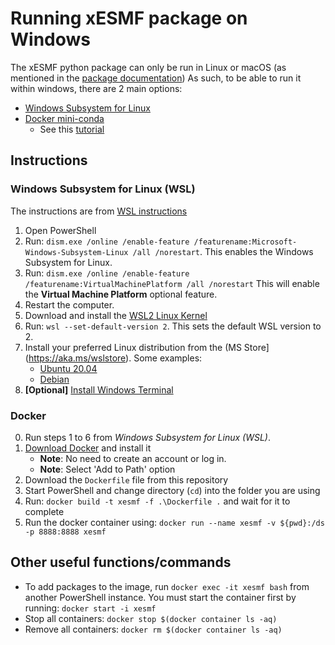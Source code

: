# Running xESMF package on Windows

The xESMF python package can only be run in Linux or macOS (as mentioned in the [package documentation](https://xesmf.readthedocs.io/en/latest/installation.html#notes-for-windows-users))
As such, to be able to run it within windows, there are 2 main options:

* [Windows Subsystem for Linux](https://docs.microsoft.com/en-us/windows/wsl/about)
* [Docker mini-conda](https://hub.docker.com/r/continuumio/miniconda3/)
    * See this [tutorial](https://towardsdatascience.com/how-docker-can-help-you-become-a-more-effective-data-scientist-7fc048ef91d5)

## Instructions

### Windows Subsystem for Linux (WSL)

The instructions are from [WSL instructions](https://docs.microsoft.com/en-us/windows/wsl/install-win10)

1. Open PowerShell
2. Run: `dism.exe /online /enable-feature /featurename:Microsoft-Windows-Subsystem-Linux /all /norestart`.
   This enables the Windows Subsystem for Linux.
3. Run: `dism.exe /online /enable-feature /featurename:VirtualMachinePlatform /all /norestart`
   This will enable the **Virtual Machine Platform** optional feature.
4. Restart the computer.
5. Download and install the [WSL2 Linux Kernel](https://wslstorestorage.blob.core.windows.net/wslblob/wsl_update_x64.msi)
6. Run: `wsl --set-default-version 2`. This sets the default WSL version to 2.
7. Install your preferred Linux distribution from the (MS Store](https://aka.ms/wslstore). Some examples:
	* [Ubuntu 20.04](https://www.microsoft.com/store/apps/9n6svws3rx71)
	* [Debian](https://www.microsoft.com/store/apps/9MSVKQC78PK6)
8. **[Optional]** [Install Windows Terminal](https://docs.microsoft.com/en-us/windows/terminal/get-started)

### Docker

0. Run steps 1 to 6 from *Windows Subsystem for Linux (WSL)*.
1. [Download Docker](https://www.docker.com/get-started) and install it
	* **Note**: No need to create an account or log in.
	* **Note**: Select 'Add to Path' option
2. Download the `Dockerfile` file from this repository
3. Start PowerShell and change directory (`cd`) into the folder you are using
4. Run: `docker build -t xesmf -f .\Dockerfile .` and wait for it to complete
5. Run the docker container using: `docker run --name xesmf -v ${pwd}:/ds -p 8888:8888 xesmf`


## Other useful functions/commands

* To add packages to the image, run `docker exec -it xesmf bash` from another PowerShell instance.
  You must start the container first by running: `docker start -i xesmf`
* Stop all containers: `docker stop $(docker container ls -aq)`
* Remove all containers: `docker rm $(docker container ls -aq)`